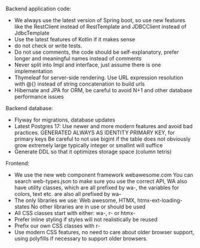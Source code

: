 Backend application code:

* We always use the latest version of Spring boot, so use new features like the
  RestClient instead of RestTemplate and JDBCClient instead of JdbcTemplate
* Use the latest features of Kotlin if it makes sense
* do not check or write tests.
* Do not use comments, the code should be self-explanatory, prefer longer and meaningful names instead of comments
* Never split into Impl and interface, just assume there is one implementation
* Thymeleaf for server-side rendering. 
Use URL expression resolution with @{} instead of string concatenation to build urls
* Hibernate and JPA for ORM, be careful to avoid N+1 and other database performance issues

Backend database:

* Flyway for migrations, database updates
* Latest Postgres 17: Use newer and more modern features and avoid bad practices.
GENERATED ALWAYS AS IDENTITY PRIMARY KEY, for primary keys 
Be careful to not use bigint if the table does not obviously grow extremely large
typically integer or smallint will suffice 
* Generate DDL so that it optimizes storage space (column tetris)

Frontend:

* We use the new web component framework webawesome.com
  You can search web-types.json to make sure you use
  the correct API, WA also have utility classes, which are all prefixed by wa-, the
  variables for colors, text etc. are also all prefixed by wa-
* The only libraries we use: 
Web awesome, HTMX, htmx-ext-loading-states 
No other libraries are in use or should be used
* All CSS classes start with either: wa-, r- or htmx-
* Prefer inline styling if styles will not realistically be reused
* Prefix our own CSS classes with r-
* Use modern CSS features, no need to care about older browser support, using polyfills if necessary
  to support older browsers.